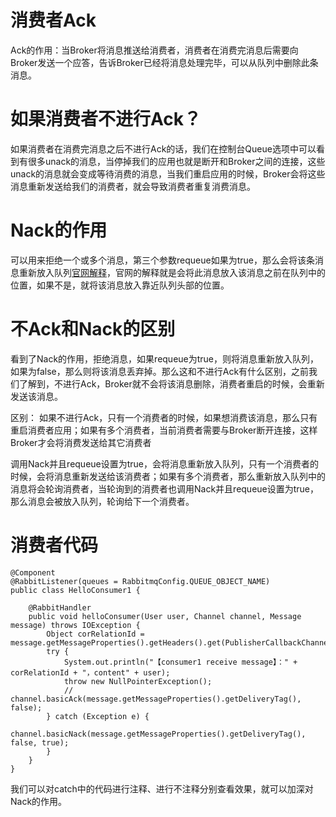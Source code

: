 # 消费者Ack
Ack的作用：当Broker将消息推送给消费者，消费者在消费完消息后需要向Broker发送一个应答，告诉Broker已经将消息处理完毕，可以从队列中删除此条消息。

# 如果消费者不进行Ack？
如果消费者在消费完消息之后不进行Ack的话，我们在控制台Queue选项中可以看到有很多unack的消息，当停掉我们的应用也就是断开和Broker之间的连接，这些unack的消息就会变成等待消费的消息，当我们重启应用的时候，Broker会将这些消息重新发送给我们的消费者，就会导致消费者重复消费消息。

# Nack的作用
可以用来拒绝一个或多个消息，第三个参数requeue如果为true，那么会将该条消息重新放入队列[官网解释](https://www.rabbitmq.com/nack.html)，官网的解释就是会将此消息放入该消息之前在队列中的位置，如果不是，就将该消息放入靠近队列头部的位置。

# 不Ack和Nack的区别
看到了Nack的作用，拒绝消息，如果requeue为true，则将消息重新放入队列，如果为false，那么则将该消息丢弃掉。那么这和不进行Ack有什么区别，之前我们了解到，不进行Ack，Broker就不会将该消息删除，消费者重启的时候，会重新发送该消息。

区别：
如果不进行Ack，只有一个消费者的时候，如果想消费该消息，那么只有重启消费者应用；如果有多个消费者，当前消费者需要与Broker断开连接，这样Broker才会将消费发送给其它消费者

调用Nack并且requeue设置为true，会将消息重新放入队列，只有一个消费者的时候，会将消息重新发送给该消费者；如果有多个消费者，那么重新放入队列中的消息将会轮询消费者，当轮询到的消费者也调用Nack并且requeue设置为true，那么消息会被放入队列，轮询给下一个消费者。


# 消费者代码
```
@Component
@RabbitListener(queues = RabbitmqConfig.QUEUE_OBJECT_NAME)
public class HelloConsumer1 {

    @RabbitHandler
    public void helloConsumer(User user, Channel channel, Message message) throws IOException {
        Object corRelationId = message.getMessageProperties().getHeaders().get(PublisherCallbackChannelImpl.RETURNED_MESSAGE_CORRELATION_KEY);
        try {
            System.out.println("【consumer1 receive message】：" + corRelationId + "，content" + user);
            throw new NullPointerException();
            // channel.basicAck(message.getMessageProperties().getDeliveryTag(), false);
        } catch (Exception e) {
            channel.basicNack(message.getMessageProperties().getDeliveryTag(), false, true);
        }
    }
}
```
我们可以对catch中的代码进行注释、进行不注释分别查看效果，就可以加深对Nack的作用。